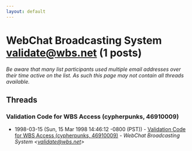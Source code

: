 ```yaml
---
layout: default
---
```


# WebChat Broadcasting System <validate@wbs.net> (1 posts)

_Be aware that many list participants used multiple email addresses over their time active on the list. As such this page may not contain all threads available._

## Threads

### Validation Code for WBS Access (cypherpunks, 46910009)
+ 1998-03-15 (Sun, 15 Mar 1998 14:46:12 -0800 (PST)) - [Validation Code for WBS Access (cypherpunks, 46910009)](/archive/1998/03/70dd6b4be74064f657b7c26c3c790432bc676402a2f42cf60526144f65d788a5) - _WebChat Broadcasting System \<validate@wbs.net\>_


